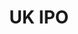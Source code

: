 ---
layout: default
description: Snapshots of British patent/SPC applications received and subsequently
  published by the Intellectual Property Office.
location: https://www.gov.uk/government/publications/ipo-patent-data
record_creation_timestamp: 09/02/2021, 09:58:24
shortname: uk_ipo
tags: tag1, tag2, tag with space
terms_of_use: Open Government License 3.0 https://www.nationalarchives.gov.uk/doc/open-government-licence/version/3/
title: UK IPO
uuid: 5d387b72-6d6c-4479-8626-e9a1a9b693f7
---